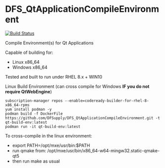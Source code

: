 # DFS_QtApplicationCompileEnvironment
[![Build Status](https://dev.azure.com/dfsupplyinc/Azure%20Pipelines%20GitHub/_apis/build/status/DFSupply.DFS_QtApplicationCompileEnvironment?branchName=main)](https://dev.azure.com/dfsupplyinc/Azure%20Pipelines%20GitHub/_build/latest?definitionId=1&branchName=main)

Compile Environment(s) for Qt Applications

Capable of building for:
 - Linux x86_64
 - Windows x86_64

Tested and built to run under RHEL 8.x + WIN10

Linux Build Environment (can cross compile for Windows **IF you do not require QtWebEngine**)
```
subscription-manager repos --enable=codeready-builder-for-rhel-8-x86_64-rpms
yum install podman -y
podman build -f DockerFile https://github.com/DFSupply/DFS_QtApplicationCompileEnvironment.git -t qt-build-env:latest
podman run -it qt-build-env:latest
```
To cross-compile in the linux environment:
 - export PATH=/opt/mxe/usr/bin:$PATH
 - run qmake from: /opt/mxe/usr/bin/x86_64-w64-mingw32.static-qmake-qt5
 - then run make as usual